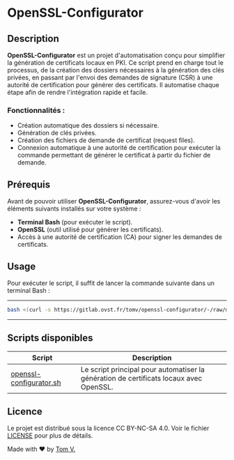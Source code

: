 # OpenSSL-Configurator

## Description

**OpenSSL-Configurator** est un projet d'automatisation conçu pour simplifier la génération de certificats locaux en PKI. Ce script prend en charge tout le processus, de la création des dossiers nécessaires à la génération des clés privées, en passant par l'envoi des demandes de signature (CSR) à une autorité de certification pour générer des certificats. Il automatise chaque étape afin de rendre l'intégration rapide et facile.

### Fonctionnalités :

- Création automatique des dossiers si nécessaire.
- Génération de clés privées.
- Création des fichiers de demande de certificat (request files).
- Connexion automatique à une autorité de certification pour exécuter la commande permettant de générer le certificat à partir du fichier de demande.

## Prérequis

Avant de pouvoir utiliser **OpenSSL-Configurator**, assurez-vous d'avoir les éléments suivants installés sur votre système :

- **Terminal Bash** (pour exécuter le script).
- **OpenSSL** (outil utilisé pour générer les certificats).
- Accès à une autorité de certification (CA) pour signer les demandes de certificats.

## Usage

Pour exécuter le script, il suffit de lancer la commande suivante dans un terminal Bash :

***
```bash
bash <(curl -s https://gitlab.ovst.fr/tomv/openssl-configurator/-/raw/main/openssl-generator.sh)
```
***

## Scripts disponibles

| Script                                          | Description                                                                                                   |
|-------------------------------------------------|---------------------------------------------------------------------------------------------------------------|
| [openssl-configurator.sh](https://gitlab.ovst.fr/tomv/openssl-configurator/-/raw/main/openssl-configurator.sh)  | Le script principal pour automatiser la génération de certificats locaux avec OpenSSL.                          |

## Licence

Le projet est distribué sous la licence CC BY-NC-SA 4.0. Voir le fichier [LICENSE](./LICENSE) pour plus de détails.

Made with ❤️ by [Tom V.](https://tomv.ovh)